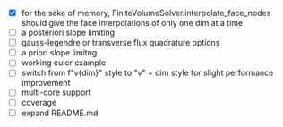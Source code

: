 - [x] for the sake of memory, FiniteVolumeSolver.interpolate_face_nodes should give the
        face interpolations of only one dim at a time
- [ ] a posteriori slope limiting
- [ ] gauss-legendre or transverse flux quadrature options
- [ ] a priori slope limitng
- [ ] working euler example
- [ ] switch from f"v{dim}" style to "v" + dim style for slight performance improvement
- [ ] multi-core support
- [ ] coverage
- [ ] expand README.md
